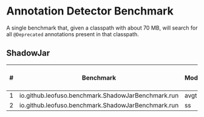 # Annotation Detector Benchmark

A single benchmark that, given a classpath with about 70 MB, will search for all `@Deprecated`
annotations present in that classpath.

## ShadowJar

| # | Benchmark                                          | Mode | Threads | Samples | Score       | Score Error (99.9%) | Unit  |
|---|----------------------------------------------------|------|---------|---------|-------------|---------------------|-------|
| 1 | io.github.leofuso.benchmark.ShadowJarBenchmark.run | avgt | 4       | 50      | 1111.727068 | 15.271216           | ms/op |
| 2 | io.github.leofuso.benchmark.ShadowJarBenchmark.run | ss   | 4       | 50      | 1108.973104 | 20.920028           | ms/op |
